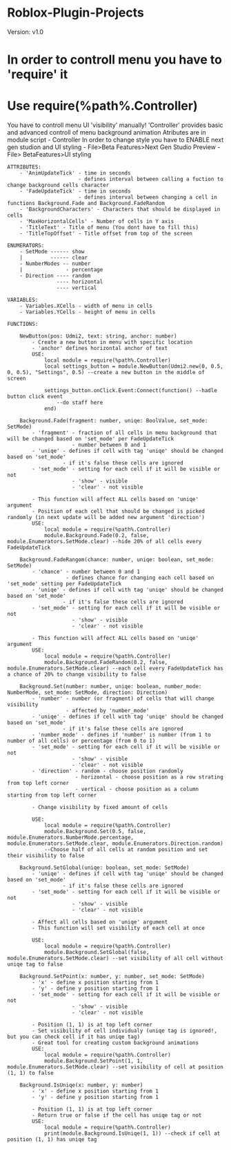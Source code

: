 # Roblox-Plugin-Projects
Version: v1.0

# In order to controll menu you have to 'require' it
# Use require(%path%.Controller)
You have to controll menu UI 'visibility' manually!
'Controller' provides basic and advanced controll of menu background animation
Atributes are in module script - Controller
In order to change style you have to ENABLE next gen studion and UI styling
		- File>Beta Features>Next Gen Studio Preview
		- File> BetaFeatures>UI styling
	
	ATTRIBUTES:
		- 'AnimUpdateTick' - time in seconds
						   - defines interval between calling a fuction to change background cells character
		- 'FadeUpdateTick' - time in seconds
						   - defines interval between changing a cell in functions Background.Fade and Background.FadeRandom
		- 'BackgroundCharacters' - Characters that should be displayed in cells
		- 'MaxHorizontalCells' - Number of cells in Y axis
		- 'TitleText' - Title of menu (You dont have to fill this)
		- 'TitleTopOffset' - Title offset from top of the screen
	
	ENUMERATORS:
		- SetMode ------ show
		|         ------ clear
		- NumberModes -- number
		|              - percentage
		- Direction ---- random
					---- horizontal
					---- vertical
	
	VARIABLES:
		- Variables.XCells - width of menu in cells
		- Variables.YCells - height of menu in cells
	
	FUNCTIONS:
		
		NewButton(pos: Udmi2, text: string, anchor: number)
			- Create a new button in menu with specific location
			- 'anchor' defines horizontal anchor of text
			USE:
				local module = require(%path%.Controller)
				local settings_button = module.NewButton(Udmi2.new(0, 0.5, 0, 0.5), "Settings", 0.5) --create a new button in the middle of screen
				
				settings_button.onClick.Event:Connect(function() --hadle button click event
					--do staff here
				end)
		
		Background.Fade(fragment: number, uniqe: BoolValue, set_mode: SetMode)
			- 'fragment' - fraction of all cells in menu background that will be changed based on 'set_mode' per FadeUpdateTick
						 - number between 0 and 1
			- 'uniqe' - defines if cell with tag 'uniqe' should be changed based on 'set_mode'
			          - if it's false these cells are ignored
			- 'set_mode' - setting for each cell if it will be visible or not
			             - 'show' - visible
			             - 'clear' - not visible
			             
			- This function will affect ALL cells based on 'uniqe' argument
			- Position of each cell that should be changed is picked randomly (in next update will be added new argument 'direction')
			USE:
				local module = require(%path%.Controller)
				module.Background.Fade(0.2, false, module.Enumerators.SetMode.clear) --hide 20% of all cells every FadeUpdateTick
		
		Background.FadeRangom(chance: number, uniqe: boolean, set_mode: SetMode)
			- 'chance' - number between 0 and 1
					   - defines chance for changing each cell based on 'set_mode' setting per FadeUpdateTick
			- 'uniqe' - defines if cell with tag 'uniqe' should be changed based on 'set_mode'
			          - if it's false these cells are ignored
			- 'set_mode' - setting for each cell if it will be visible or not
			             - 'show' - visible
			             - 'clear' - not visible
			             
			- This function will affect ALL cells based on 'uniqe' argument
			USE:
				local module = require(%path%.Controller)
				module.Background.FadeRandom(0.2, false, module.Enumerators.SetMode.clear) --each cell every FadeUpdateTick has a chance of 20% to change visibility to false
		
		Background.Set(number: number, uniqe: boolean, number_mode: NumberMode, set_mode: SetMode, direction: Direction)
			- 'number' - number (or fragment) of cells that will change visibility
					   - affected by 'number_mode'
			- 'uniqe' - defines if cell with tag 'uniqe' should be changed based on 'set_mode'
			          - if it's false these cells are ignored
			- 'number_mode' - defines if 'number' is number (from 1 to number of all cells) or percentage (from 0 to 1)
			- 'set_mode' - setting for each cell if it will be visible or not
			             - 'show' - visible
			             - 'clear' - not visible
			- 'direction' - random - choose position randomly
						  - horizontal - choose position as a row strating from top left corner
						  - vertical - choose position as a column starting from top left corner
			
			- Change visibility by fixed amount of cells
			
			USE:
				local module = require(%path%.Controller)
				module.Background.Set(0.5, false, module.Enumerators.NumberMode.percentage, module.Enumerators.SetMode.clear, module.Enumerators.Direction.random)
				--Choose half of all cells at random position and set their visibility to false
		
		Background.SetGlobal(uniqe: boolean, set_mode: SetMode)
			- 'uniqe' - defines if cell with tag 'uniqe' should be changed based on 'set_mode'
			          - if it's false these cells are ignored
			- 'set_mode' - setting for each cell if it will be visible or not
			             - 'show' - visible
			             - 'clear' - not visible
			
			- Affect all cells based on 'uniqe' argument
			- This function will set visibility of each cell at once
			
			USE:
				local module = require(%path%.Controller)
				module.Background.SetGlobal(false, module.Enumerators.SetMode.clear) --set visibility of all cell without uniqe tag to false
		
		Background.SetPoint(x: number, y: number, set_mode: SetMode)
			- 'x' - define x position starting from 1
			- 'y' - define y position starting from 1
			- 'set_mode' - setting for each cell if it will be visible or not
			             - 'show' - visible
			             - 'clear' - not visible
			
			- Position (1, 1) is at top left corner
			- Set visibility of cell individualy (uniqe tag is ignored!, but you can check cell if it has uniqe tag)
			- Great tool for creating custom background animations
			USE:
				local module = require(%path%.Controller)
				module.Background.SetPoint(1, 1, module.Enumerators.SetMode.clear) --set visibility of cell at position (1, 1) to false
		
		Background.IsUniqe(x: number, y: number)
			- 'x' - define x position starting from 1
			- 'y' - define y position starting from 1
			
			- Position (1, 1) is at top left corner
			- Return true or false if the cell has uniqe tag or not
			USE:
				local module = require(%path%.Controller)
				print(module.Background.IsUniqe(1, 1)) --check if cell at position (1, 1) has uniqe tag
